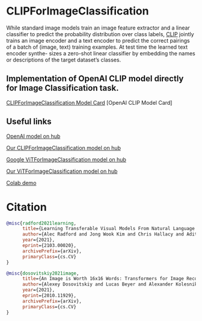 # CLIPForImageClassification

While standard image models train an image feature
extractor and a linear classifier to predict the probability distribution over class labels, [CLIP](https://arxiv.org/abs/2103.00020) jointly trains an
image encoder and a text encoder to predict the correct pairings of a batch of
(image, text) training examples. At test time the learned text encoder synthe-
sizes a zero-shot linear classifier by embedding the names or descriptions of the
target dataset’s classes.

## Implementation of OpenAI CLIP model directly for Image Classification task.

[CLIPForImageClassification Model Card](https://huggingface.co/Andron00e/CLIPForImageClassification-v1) [OpenAI CLIP Model Card]

## Useful links
[OpenAI model on hub](https://huggingface.co/openai/clip-vit-large-patch14)

[Our CLIPForImageClassification model on hub](https://huggingface.co/Andron00e/CLIPForImageClassification-v1)

[Google ViTForImageClassification model on hub](https://huggingface.co/google/vit-base-patch16-224)

[Our ViTForImageClassification model on hub](https://huggingface.co/Andron00e/ViTForImageClassification)

[Colab demo](https://colab.research.google.com/drive/1ZWDCYou8E3nuFJPTwXgSidhGpP134R6a#scrollTo=PVDHw8j5-78H)

# Citation

```bibtex
@misc{radford2021learning,
      title={Learning Transferable Visual Models From Natural Language Supervision}, 
      author={Alec Radford and Jong Wook Kim and Chris Hallacy and Aditya Ramesh and Gabriel Goh and Sandhini Agarwal and Girish Sastry and Amanda Askell and Pamela Mishkin and Jack Clark and Gretchen Krueger and Ilya Sutskever},
      year={2021},
      eprint={2103.00020},
      archivePrefix={arXiv},
      primaryClass={cs.CV}
}
```    
```bibtex
@misc{dosovitskiy2021image,
      title={An Image is Worth 16x16 Words: Transformers for Image Recognition at Scale}, 
      author={Alexey Dosovitskiy and Lucas Beyer and Alexander Kolesnikov and Dirk Weissenborn and Xiaohua Zhai and Thomas Unterthiner and Mostafa Dehghani and Matthias Minderer and Georg Heigold and Sylvain Gelly and Jakob Uszkoreit and Neil Houlsby},
      year={2021},
      eprint={2010.11929},
      archivePrefix={arXiv},
      primaryClass={cs.CV}
}
```
